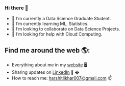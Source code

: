 ### Hi there 👋

- 🔭 I’m currently a Data Science Graduate Student.
- 🌱 I’m currently learning ML, Statistics.
- 👯 I’m looking to collaborate on Data Science Projects.
- 🤔 I’m looking for help with Cloud Computing.

## Find me around the web 🌎:
- Everything about me in my <a href="https://harshitlikhar007.wixsite.com/klikhar">website</a> 🖥
- Sharing updates on <a href="https://www.linkedin.com/in/keshav-likhar-233278181/">LinkedIn</a> 💼  �
- How to reach me: harshitlikhar007@gmail.com 📫


<!--
**harshitlikhar/harshitlikhar** is a ✨ _special_ ✨ repository because its `README.md` (this file) appears on your GitHub profile.

Here are some ideas to get you started:

- 🔭 I’m currently working on ...
- 🌱 I’m currently learning ...
- 👯 I’m looking to collaborate on ...
- 🤔 I’m looking for help with ...
- 💬 Ask me about ...
- 📫 How to reach me: ...
- 😄 Pronouns: ...
- ⚡ Fun fact: ...
-->
